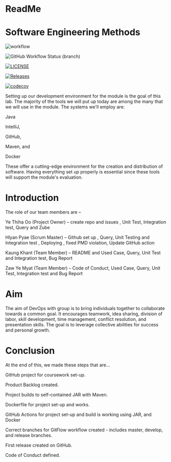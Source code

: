 # ReadMe
# Software Engineering Methods

![workflow](https://github.com/Hlyan-Pyae-40524301/DevOpsGp1/actions/workflows/main.yml/badge.svg)

![GitHub Workflow Status (branch)](https://img.shields.io/github/actions/workflow/status/Hlyan-Pyae-40524301/DevOpsGp1/main.yml)

[![LICENSE](https://img.shields.io/github/license/Hlyan-Pyae-40524301/DevOpsGp1.svg?style=flat-square)](https://github.com/Hlyan-Pyae-40524301/DevOpsGp1/blob/master/LICENSE)

[![Releases](https://img.shields.io/github/release/Hlyan-Pyae-40524301/DevOpsGp1/all.svg?style=flat-square)](https://github.com/Hlyan-Pyae-40524301/DevOpsGp1/releases)

[![codecov](https://codecov.io/gh/Hlyan-Pyae-40524301/DevOpsGp1/branch/Hlyan_Pyae/graph/badge.svg?token=9AKL48BO18)](https://codecov.io/gh/Hlyan-Pyae-40524301/DevOpsGp1)

Setting up our development environment for the module is the goal of this lab. The majority of the tools we will put up today are among the many that we will use in the module. The systems we'll employ are:

Java

IntelliJ,

GitHub,

Maven, and

Docker

These offer a cutting-edge environment for the creation and distribution of software. Having everything set up properly is essential since these tools will support the module's evaluation.

# Introduction

The role of our team members are –

Ye Thiha Oo (Project Owner) – create repo and issues , Unit Test, Integration test, Query and Zube

Hlyan Pyae (Scrum Master) – Github set up , Query, Unit Testing and Integration test , Deploying , fixed PMD violation, Update GitHub action

Kaung Khant (Team Member) – README and Used Case, Query, Unit Test and Integration test, Bug Report

Zaw Ye Myat (Team Member) – Code of Conduct, Used Case, Query, Unit Test, Integration test and Bug Report



# Aim

The aim of DevOps with group is to bring individuals together to collaborate towards a common goal. It encourages teamwork, idea sharing, division of labor, skill development, time management, conflict resolution, and presentation skills. The goal is to leverage collective abilities for success and personal growth.

# Conclusion

At the end of this, we made these steps that are...

GitHub project for coursework set-up.

Product Backlog created.

Project builds to self-contained JAR with Maven.

Dockerfile for project set-up and works.

GitHub Actions for project set-up and build is working using JAR, and Docker

Correct branches for GitFlow workflow created - includes master, develop, and release branches.

First release created on GitHub.

Code of Conduct defined.


